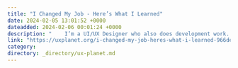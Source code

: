 ```yaml
---
title: "I Changed My Job - Here’s What I Learned"
date: 2024-02-05 13:01:52 +0000
dateadded: 2024-02-06 00:01:24 +0000
description: "    I’m a UI/UX Designer who also does development work.  Continue reading on UX Planet »  "
link: "https://uxplanet.org/i-changed-my-job-heres-what-i-learned-966decd756eb?source=rss----819cc2aaeee0---4"
category:
directory: _directory/ux-planet.md
---
```

